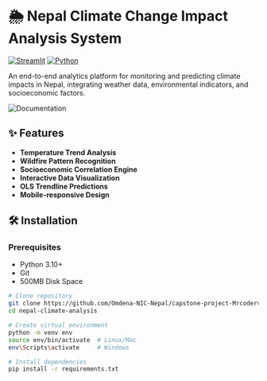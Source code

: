 # 🌦️ Nepal Climate Change Impact Analysis System

[![Streamlit](https://img.shields.io/badge/Streamlit-FF4B4B?style=for-the-badge&logo=Streamlit&logoColor=white)](https://streamlit.io)
[![Python](https://img.shields.io/badge/Python-3.10%2B-blue?style=for-the-badge&logo=python)](https://www.python.org)

An end-to-end analytics platform for monitoring and predicting climate impacts in Nepal, integrating weather data, environmental indicators, and socioeconomic factors.

![Documentation](https://via.placeholder.com/800x400.png?text=Climate+Dashboard+Interface)

## ✨ Features

- **Temperature Trend Analysis**
- **Wildfire Pattern Recognition**
- **Socioeconomic Correlation Engine**
- **Interactive Data Visualization**
- **OLS Trendline Predictions**
- **Mobile-responsive Design**

## 🛠️ Installation

### Prerequisites
- Python 3.10+
- Git
- 500MB Disk Space

```bash
# Clone repository
git clone https://github.com/Omdena-NIC-Nepal/capstone-project-Mrcoderv.git
cd nepal-climate-analysis

# Create virtual environment
python -m venv env
source env/bin/activate  # Linux/Mac
env\Scripts\activate     # Windows

# Install dependencies
pip install -r requirements.txt
